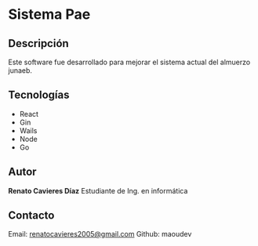 # Sistema Pae

## Descripción
Este software fue desarrollado para mejorar el sistema actual del almuerzo junaeb.

## Tecnologías
- React
- Gin
- Wails
- Node
- Go
  
## Autor
**Renato Cavieres Díaz**
Estudiante de Ing. en informática

## Contacto
Email: renatocavieres2005@gmail.com
Github: maoudev
